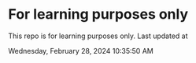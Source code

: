 # For learning purposes only
This repo is for learning purposes only.
Last updated at

Wednesday, February 28, 2024 10:35:50 AM

